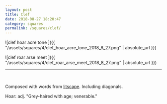 ```yaml
---
layout: post
title: Clef
date: 2018-08-27 18:20:47
category: squares
permalink: /squares/clef/ 
---
```


![clef hoar acre tone ]({{ "/assets/squares/4/clef_hoar_acre_tone_2018_8_27.png" | absolute_url }})
&nbsp;

![clef roar arse meet ]({{ "/assets/squares/4/clef_roar_arse_meet_2018_8_27.png" | absolute_url }})
&nbsp;


---

&nbsp;

Composed with words from [litscape](https://www.litscape.com/). Including diagonals. 

Hoar: adj. "Grey-haired with age; venerable."
